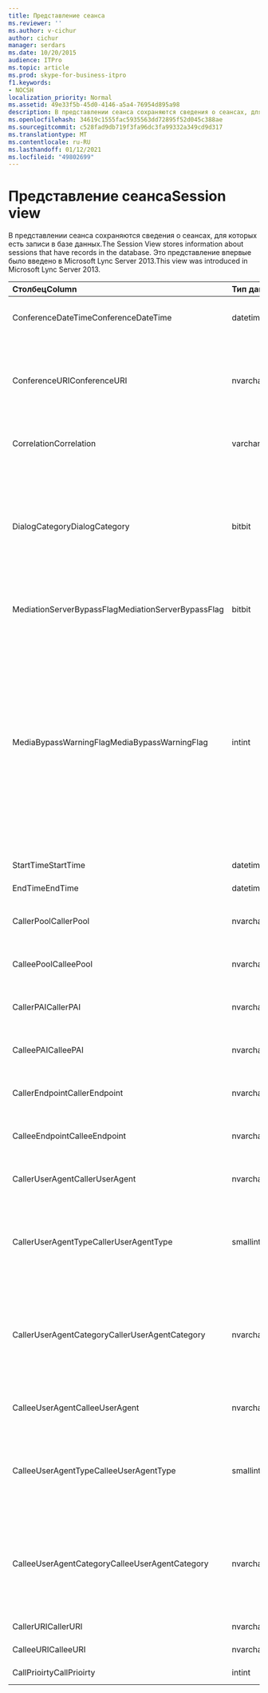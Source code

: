 ```yaml
---
title: Представление сеанса
ms.reviewer: ''
ms.author: v-cichur
author: cichur
manager: serdars
ms.date: 10/20/2015
audience: ITPro
ms.topic: article
ms.prod: skype-for-business-itpro
f1.keywords:
- NOCSH
localization_priority: Normal
ms.assetid: 49e33f5b-45d0-4146-a5a4-76954d895a98
description: В представлении сеанса сохраняются сведения о сеансах, для которых есть записи в базе данных. Это представление впервые было введено в Microsoft Lync Server 2013.
ms.openlocfilehash: 34619c1555fac5935563dd72895f52d045c388ae
ms.sourcegitcommit: c528fad9db719f3fa96dc3fa99332a349cd9d317
ms.translationtype: MT
ms.contentlocale: ru-RU
ms.lasthandoff: 01/12/2021
ms.locfileid: "49802699"
---
```

# <a name="session-view"></a><span data-ttu-id="c4838-104">Представление сеанса</span><span class="sxs-lookup"><span data-stu-id="c4838-104">Session view</span></span>
 
<span data-ttu-id="c4838-105">В представлении сеанса сохраняются сведения о сеансах, для которых есть записи в базе данных.</span><span class="sxs-lookup"><span data-stu-id="c4838-105">The Session View stores information about sessions that have records in the database.</span></span> <span data-ttu-id="c4838-106">Это представление впервые было введено в Microsoft Lync Server 2013.</span><span class="sxs-lookup"><span data-stu-id="c4838-106">This view was introduced in Microsoft Lync Server 2013.</span></span>
  
|<span data-ttu-id="c4838-107">**Столбец**</span><span class="sxs-lookup"><span data-stu-id="c4838-107">**Column**</span></span>|<span data-ttu-id="c4838-108">**Тип данных**</span><span class="sxs-lookup"><span data-stu-id="c4838-108">**Data Type**</span></span>|<span data-ttu-id="c4838-109">**Details**</span><span class="sxs-lookup"><span data-stu-id="c4838-109">**Details**</span></span>|
|:-----|:-----|:-----|
|<span data-ttu-id="c4838-110">ConferenceDateTime</span><span class="sxs-lookup"><span data-stu-id="c4838-110">ConferenceDateTime</span></span>  <br/> |<span data-ttu-id="c4838-111">datetime</span><span class="sxs-lookup"><span data-stu-id="c4838-111">datetime</span></span>  <br/> |<span data-ttu-id="c4838-112">Ссылка из таблицы линии медиаданных.</span><span class="sxs-lookup"><span data-stu-id="c4838-112">Referenced from the MediaLine Table.</span></span>  <br/> |
|<span data-ttu-id="c4838-113">ConferenceURI</span><span class="sxs-lookup"><span data-stu-id="c4838-113">ConferenceURI</span></span>  <br/> |<span data-ttu-id="c4838-114">nvarchar(450)</span><span class="sxs-lookup"><span data-stu-id="c4838-114">nvarchar(450)</span></span>  <br/> |<span data-ttu-id="c4838-115">URI конференции, если это конференция, или DialogID, если это сеанс между одноранговыми узлами.</span><span class="sxs-lookup"><span data-stu-id="c4838-115">Conference URI if this is a conference, or DialogID if this is a peer-to-peer session.</span></span>  <br/> |
|<span data-ttu-id="c4838-116">Correlation</span><span class="sxs-lookup"><span data-stu-id="c4838-116">Correlation</span></span>  <br/> |<span data-ttu-id="c4838-117">varchar(max)</span><span class="sxs-lookup"><span data-stu-id="c4838-117">varchar(max)</span></span>  <br/> |<span data-ttu-id="c4838-118">Идентификатор корреляции сеанса</span><span class="sxs-lookup"><span data-stu-id="c4838-118">Correlation ID of the session.</span></span>  <br/> |
|<span data-ttu-id="c4838-119">DialogCategory</span><span class="sxs-lookup"><span data-stu-id="c4838-119">DialogCategory</span></span>  <br/> |<span data-ttu-id="c4838-120">bit</span><span class="sxs-lookup"><span data-stu-id="c4838-120">bit</span></span>  <br/> |<span data-ttu-id="c4838-121">Категория диалоговых окной; 0 — это этап между Сервером-посредником и Skype для бизнеса Server; 1 — это сервер-посредник для шлюза STN.</span><span class="sxs-lookup"><span data-stu-id="c4838-121">Dialog category; 0 is Skype for Business Server to Mediation Server leg; 1 is Mediation Server to PSTN gateway leg.</span></span>  <br/> |
|<span data-ttu-id="c4838-122">MediationServerBypassFlag</span><span class="sxs-lookup"><span data-stu-id="c4838-122">MediationServerBypassFlag</span></span>  <br/> |<span data-ttu-id="c4838-123">bit</span><span class="sxs-lookup"><span data-stu-id="c4838-123">bit</span></span>  <br/> |<span data-ttu-id="c4838-124">Указывает, был ли обойден вызов.</span><span class="sxs-lookup"><span data-stu-id="c4838-124">Indicates whether or not the call was bypassed.</span></span>  <br/> |
|<span data-ttu-id="c4838-125">MediaBypassWarningFlag</span><span class="sxs-lookup"><span data-stu-id="c4838-125">MediaBypassWarningFlag</span></span>  <br/> |<span data-ttu-id="c4838-126">int</span><span class="sxs-lookup"><span data-stu-id="c4838-126">int</span></span>  <br/> |<span data-ttu-id="c4838-127">Если это поле присутствует, оно указывает, почему вызов не может быть обойден, даже если идентификаторы обхода совпадают.</span><span class="sxs-lookup"><span data-stu-id="c4838-127">This field, if present, indicates why a call was not bypassed even if the bypass IDs matched.</span></span> <span data-ttu-id="c4838-128">Для Skype для бизнеса Server определено только одно значение:</span><span class="sxs-lookup"><span data-stu-id="c4838-128">For Skype for Business Server, only one value is defined:</span></span>  <br/> <span data-ttu-id="c4838-129">0x0001 - Неизвестный ИД обхода для сетевого адаптера по умолчанию</span><span class="sxs-lookup"><span data-stu-id="c4838-129">0x0001 - Unknown bypass ID for Default network adapter</span></span>  <br/> |
|<span data-ttu-id="c4838-130">StartTime</span><span class="sxs-lookup"><span data-stu-id="c4838-130">StartTime</span></span>  <br/> |<span data-ttu-id="c4838-131">datetime</span><span class="sxs-lookup"><span data-stu-id="c4838-131">datetime</span></span>  <br/> |<span data-ttu-id="c4838-132">Время начала вызова.</span><span class="sxs-lookup"><span data-stu-id="c4838-132">Call start time.</span></span>  <br/> |
|<span data-ttu-id="c4838-133">EndTime</span><span class="sxs-lookup"><span data-stu-id="c4838-133">EndTime</span></span>  <br/> |<span data-ttu-id="c4838-134">datetime</span><span class="sxs-lookup"><span data-stu-id="c4838-134">datetime</span></span>  <br/> |<span data-ttu-id="c4838-135">Время окончания вызова.</span><span class="sxs-lookup"><span data-stu-id="c4838-135">Call end time.</span></span>  <br/> |
|<span data-ttu-id="c4838-136">CallerPool</span><span class="sxs-lookup"><span data-stu-id="c4838-136">CallerPool</span></span>  <br/> |<span data-ttu-id="c4838-137">nvarchar(256)</span><span class="sxs-lookup"><span data-stu-id="c4838-137">nvarchar(256)</span></span>  <br/> |<span data-ttu-id="c4838-138">Полное доменное имя пула вызывающего абонента.</span><span class="sxs-lookup"><span data-stu-id="c4838-138">Caller pool FQDN.</span></span>  <br/> |
|<span data-ttu-id="c4838-139">CalleePool</span><span class="sxs-lookup"><span data-stu-id="c4838-139">CalleePool</span></span>  <br/> |<span data-ttu-id="c4838-140">nvarchar(256)</span><span class="sxs-lookup"><span data-stu-id="c4838-140">nvarchar(256)</span></span>  <br/> |<span data-ttu-id="c4838-141">Полное доменное имя пула вызываемого абонента.</span><span class="sxs-lookup"><span data-stu-id="c4838-141">Callee pool FQDN.</span></span>  <br/> |
|<span data-ttu-id="c4838-142">CallerPAI</span><span class="sxs-lookup"><span data-stu-id="c4838-142">CallerPAI</span></span>  <br/> |<span data-ttu-id="c4838-143">nvarchar(450)</span><span class="sxs-lookup"><span data-stu-id="c4838-143">nvarchar(450)</span></span>  <br/> |<span data-ttu-id="c4838-144">URI удостоверения p-asserted вызывающего.</span><span class="sxs-lookup"><span data-stu-id="c4838-144">Caller's p-asserted identity URI.</span></span>  <br/> |
|<span data-ttu-id="c4838-145">CalleePAI</span><span class="sxs-lookup"><span data-stu-id="c4838-145">CalleePAI</span></span>  <br/> |<span data-ttu-id="c4838-146">nvarchar(450)</span><span class="sxs-lookup"><span data-stu-id="c4838-146">nvarchar(450)</span></span>  <br/> |<span data-ttu-id="c4838-147">URI удостоверения p-asserted вызываемого вызываемого.</span><span class="sxs-lookup"><span data-stu-id="c4838-147">Callee's p-asserted identity URI.</span></span>  <br/> |
|<span data-ttu-id="c4838-148">CallerEndpoint</span><span class="sxs-lookup"><span data-stu-id="c4838-148">CallerEndpoint</span></span>  <br/> |<span data-ttu-id="c4838-149">nvarchar(256)</span><span class="sxs-lookup"><span data-stu-id="c4838-149">nvarchar(256)</span></span>  <br/> |<span data-ttu-id="c4838-150">Имя конечной точки вызываемой точки.</span><span class="sxs-lookup"><span data-stu-id="c4838-150">Caller's endpoint name.</span></span>  <br/> |
|<span data-ttu-id="c4838-151">CalleeEndpoint</span><span class="sxs-lookup"><span data-stu-id="c4838-151">CalleeEndpoint</span></span>  <br/> |<span data-ttu-id="c4838-152">nvarchar(256)</span><span class="sxs-lookup"><span data-stu-id="c4838-152">nvarchar(256)</span></span>  <br/> |<span data-ttu-id="c4838-153">Имя конечной точки вызываемой точки.</span><span class="sxs-lookup"><span data-stu-id="c4838-153">Caller's endpoint name.</span></span>  <br/> |
|<span data-ttu-id="c4838-154">CallerUserAgent</span><span class="sxs-lookup"><span data-stu-id="c4838-154">CallerUserAgent</span></span>  <br/> |<span data-ttu-id="c4838-155">nvarchar(256)</span><span class="sxs-lookup"><span data-stu-id="c4838-155">nvarchar(256)</span></span>  <br/> |<span data-ttu-id="c4838-156">Строка агента пользователя вызываемой.</span><span class="sxs-lookup"><span data-stu-id="c4838-156">Caller's user agent string.</span></span>  <br/> |
|<span data-ttu-id="c4838-157">CallerUserAgentType</span><span class="sxs-lookup"><span data-stu-id="c4838-157">CallerUserAgentType</span></span>  <br/> |<span data-ttu-id="c4838-158">smallint</span><span class="sxs-lookup"><span data-stu-id="c4838-158">smallint</span></span>  <br/> |<span data-ttu-id="c4838-159">Тип агента пользователя вызываемого пользователя.</span><span class="sxs-lookup"><span data-stu-id="c4838-159">Type of caller's user agent.</span></span> <span data-ttu-id="c4838-160">Подробные сведения см. в таблице [UserAgent.](useragent.md)</span><span class="sxs-lookup"><span data-stu-id="c4838-160">See the [UserAgent table](useragent.md) for details.</span></span> <br/> |
|<span data-ttu-id="c4838-161">CallerUserAgentCategory</span><span class="sxs-lookup"><span data-stu-id="c4838-161">CallerUserAgentCategory</span></span>  <br/> |<span data-ttu-id="c4838-162">nvarchar (64)</span><span class="sxs-lookup"><span data-stu-id="c4838-162">nvarchar (64)</span></span>  <br/> |<span data-ttu-id="c4838-163">Категория агента пользователя вызываемого пользователя.</span><span class="sxs-lookup"><span data-stu-id="c4838-163">Category of caller's user agent.</span></span> <span data-ttu-id="c4838-164">Подробные сведения см. в таблице [UserAgentDef (QoE).](useragentdef-qoe.md)</span><span class="sxs-lookup"><span data-stu-id="c4838-164">See the [UserAgentDef table (QoE)](useragentdef-qoe.md) for details.</span></span> <br/> |
|<span data-ttu-id="c4838-165">CalleeUserAgent</span><span class="sxs-lookup"><span data-stu-id="c4838-165">CalleeUserAgent</span></span>  <br/> |<span data-ttu-id="c4838-166">nvarchar(256)</span><span class="sxs-lookup"><span data-stu-id="c4838-166">nvarchar(256)</span></span>  <br/> |<span data-ttu-id="c4838-167">Строка агента пользователя вызываемой.</span><span class="sxs-lookup"><span data-stu-id="c4838-167">Callee's user agent string.</span></span>  <br/> |
|<span data-ttu-id="c4838-168">CalleeUserAgentType</span><span class="sxs-lookup"><span data-stu-id="c4838-168">CalleeUserAgentType</span></span>  <br/> |<span data-ttu-id="c4838-169">smallint</span><span class="sxs-lookup"><span data-stu-id="c4838-169">smallint</span></span>  <br/> |<span data-ttu-id="c4838-170">Тип агента пользователя вызываемого абонента.</span><span class="sxs-lookup"><span data-stu-id="c4838-170">Type of user agent for the callee.</span></span> <span data-ttu-id="c4838-171">Подробные сведения см. в таблице [UserAgent.](useragent.md)</span><span class="sxs-lookup"><span data-stu-id="c4838-171">See the [UserAgent table](useragent.md) for details.</span></span> <br/> |
|<span data-ttu-id="c4838-172">CalleeUserAgentCategory</span><span class="sxs-lookup"><span data-stu-id="c4838-172">CalleeUserAgentCategory</span></span>  <br/> |<span data-ttu-id="c4838-173">nvarchar (64)</span><span class="sxs-lookup"><span data-stu-id="c4838-173">nvarchar (64)</span></span>  <br/> |<span data-ttu-id="c4838-174">Категория агента пользователя вызываемого абонента.</span><span class="sxs-lookup"><span data-stu-id="c4838-174">User agent category for the callee.</span></span> <span data-ttu-id="c4838-175">Подробные сведения см. в таблице [UserAgentDef (QoE).](useragentdef-qoe.md)</span><span class="sxs-lookup"><span data-stu-id="c4838-175">See the [UserAgentDef table (QoE)](useragentdef-qoe.md) for details.</span></span> <br/> |
|<span data-ttu-id="c4838-176">CallerURI</span><span class="sxs-lookup"><span data-stu-id="c4838-176">CallerURI</span></span>  <br/> |<span data-ttu-id="c4838-177">nvarchar(450)</span><span class="sxs-lookup"><span data-stu-id="c4838-177">nvarchar(450)</span></span>  <br/> |<span data-ttu-id="c4838-178">URI вызываемой.</span><span class="sxs-lookup"><span data-stu-id="c4838-178">Caller's URI.</span></span>  <br/> |
|<span data-ttu-id="c4838-179">CalleeURI</span><span class="sxs-lookup"><span data-stu-id="c4838-179">CalleeURI</span></span>  <br/> |<span data-ttu-id="c4838-180">nvarchar(450)</span><span class="sxs-lookup"><span data-stu-id="c4838-180">nvarchar(450)</span></span>  <br/> |<span data-ttu-id="c4838-181">URI вызываемой.</span><span class="sxs-lookup"><span data-stu-id="c4838-181">Callee's URI.</span></span>  <br/> |
|<span data-ttu-id="c4838-182">CallPrioirty</span><span class="sxs-lookup"><span data-stu-id="c4838-182">CallPrioirty</span></span>  <br/> |<span data-ttu-id="c4838-183">int</span><span class="sxs-lookup"><span data-stu-id="c4838-183">int</span></span>  <br/> |<span data-ttu-id="c4838-184">Приоритет вызова.</span><span class="sxs-lookup"><span data-stu-id="c4838-184">Priority of the call.</span></span>  <br/> |
   

